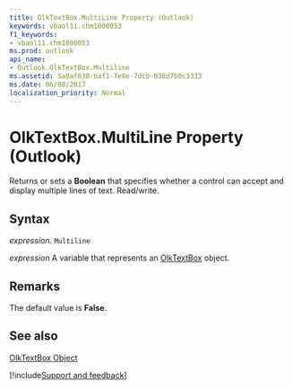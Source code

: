 ```yaml
---
title: OlkTextBox.MultiLine Property (Outlook)
keywords: vbaol11.chm1000053
f1_keywords:
- vbaol11.chm1000053
ms.prod: outlook
api_name:
- Outlook.OlkTextBox.Multiline
ms.assetid: 5a9af630-baf1-7e8e-7dcb-038d7b0c3333
ms.date: 06/08/2017
localization_priority: Normal
---
```



# OlkTextBox.MultiLine Property (Outlook)

Returns or sets a  **Boolean** that specifies whether a control can accept and display multiple lines of text. Read/write.


## Syntax

_expression_. `Multiline`

_expression_ A variable that represents an [OlkTextBox](./Outlook.OlkTextBox.md) object.


## Remarks

The default value is  **False**.


## See also


[OlkTextBox Object](Outlook.OlkTextBox.md)

[!include[Support and feedback](~/includes/feedback-boilerplate.md)]